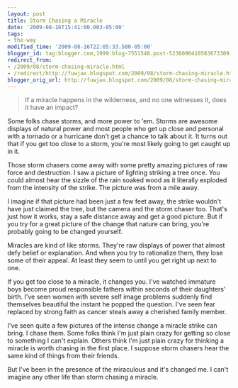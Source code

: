 ```yaml
---
layout: post
title: Storm Chasing a Miracle
date: '2009-08-16T15:41:00.003-05:00'
tags:
- the-way
modified_time: '2009-08-16T22:05:33.580-05:00'
blogger_id: tag:blogger.com,1999:blog-7551548.post-5236090410583673309
redirect_from: 
- /2009/08/storm-chasing-miracle.html
- /redirect/http://fuwjax.blogspot.com/2009/08/storm-chasing-miracle.html
blogger_orig_url: http://fuwjax.blogspot.com/2009/08/storm-chasing-miracle.html
---
```


> If a miracle happens in the wilderness, and no one witnesses it, does it have an impact?

Some folks chase storms, and more power to 'em. Storms are awesome displays of natural power and most people who get up close and personal with a tornado or a hurricane don't get a chance to talk about it. It turns out that if you get too close to a storm, you're most likely going to get caught up in it.

Those storm chasers come away with some pretty amazing pictures of raw force and destruction. I saw a picture of lighting striking a tree once. You could almost hear the sizzle of the rain soaked wood as it literally exploded from the intensity of the strike. The picture was from a mile away.

I imagine if that picture had been just a few feet away, the strike wouldn't have just claimed the tree, but the camera and the storm chaser too. That's just how it works, stay a safe distance away and get a good picture. But if you try for a great picture of the change that nature can bring, you're probably going to be changed yourself.

Miracles are kind of like storms. They're raw displays of power that almost defy belief or explanation. And when you try to rationalize them, they lose some of their appeal. At least they seem to until you get right up next to one.

If you get too close to a miracle, it changes you. I've watched immature boys become proud responsible fathers within seconds of their daughters' birth. I've seen women with severe self image problems suddenly find themselves beautiful the instant he popped the question. I've seen fear replaced by strong faith as cancer steals away a cherished family member.

I've seen quite a few pictures of the intense change a miracle strike can bring. I chase them. Some folks think I'm just plain crazy for getting so close to something I can't explain. Others think I'm just plain crazy for thinking a miracle is worth chasing in the first place. I suppose storm chasers hear the same kind of things from their friends. 

But I've been in the presence of the miraculous and it's changed me. I can't imagine any other life than storm chasing a miracle.